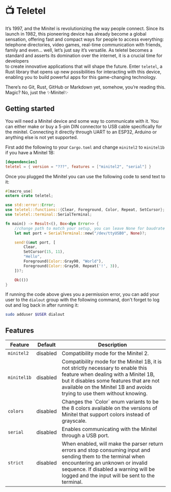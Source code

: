 # 📺 Teletel

It’s 1997, and the Minitel is revolutionizing the way people connect. Since its launch in 1982, this pioneering device
has already become a global sensation, offering fast and compact ways for people to access everything: telephone 
directories, video games, real-time communication with friends, family and even... well, let’s just say it’s versatile.
As teletel becomes a standard and asserts its domination over the internet, it is a crucial time for developers   
to create innovative applications that will shape the future. Enter `teletel`, a Rust library that opens up new 
possibilities for interacting with this device, enabling you to build powerful apps for this game-changing technology.

There’s no Git, Rust, GitHub or Markdown yet, somehow, you’re reading this. Magic? No, just the ✨Minitel✨

## Getting started
You will need a Minitel device and some way to communicate with it. You can either make or buy a 5-pin DIN connector 
to USB cable specifically for the minitel. Connecting it directly through UART to an ESP32, Arduino or anything else
is not yet supported.

First add the following to your `Cargo.toml` and change `minitel2` to `minitel1b` if you have a Minitel 1B:
```toml
[dependencies]
teletel = { version = "???", features = ["minitel2", "serial"] }
```

Once you plugged the Minitel you can use the following code to send text to it:
```rust
#[macro_use]
extern crate teletel;

use std::error::Error;
use teletel::functions::{Clear, Foreground, Color, Repeat, SetCursor};
use teletel::terminal::SerialTerminal;

fn main() -> Result<(), Box<dyn Error>> {
    //change path to match your setup, you can leave None for baudrate to scan for correct rate
    let mut port = SerialTerminal::new("/dev/ttyUSB0", None)?;

    send!(&mut port, [
        Clear,
        SetCursor(15, 11),
        "Hello",
        Foreground(Color::Gray90, "World"),
        Foreground(Color::Gray50, Repeat('!', 3)),
    ])?;

    Ok(())
}
```

If running the code above gives you a permission error, you can add your user to the `dialout` group with the 
following command, don't forget to log out and log back in after running it:
```bash
sudo adduser $USER dialout
```

## Features

<table>
    <thead>
        <tr>
            <th>Feature</th>
            <th>Default</th>
            <th>Description</th>
        </tr>
    </thead>
    <tbody>
        <tr>
            <td><code>minitel2</code></td>
            <td>disabled</td>
            <td>Compatibility mode for the Minitel 2.</td>
        </tr>
        <tr>
            <td><code>minitel1b</code></td>
            <td>disabled</td>
            <td>
              Compatibility mode for the Minitel 1B, it is not strictly necessary to enable this feature when 
              dealing with a Minitel 1B, but it disables some features that are not available on the Minitel 
              1B and avoids trying to use them without knowing.
            </td>
        </tr>
        <tr>
            <td><code>colors</code></td>
            <td>disabled</td>
            <td>
              Changes the `Color` enum variants to be the 8 colors available on the versions of Minitel that 
              support colors instead of grayscale.</td>
        </tr>
        <tr>
            <td><code>serial</code></td>
            <td>disabled</td>
            <td>Enables communicating with the Minitel through a USB port.</td>
        </tr>
        <tr>
            <td><code>strict</code></td>
            <td>disabled</td>
            <td>
              When enabled, will make the parser return errors and stop consuming input and sending them to 
              the terminal when encountering an unknown or invalid sequence. If disabled a warning will be
              logged and the input will be sent to the terminal.
            </td>
        </tr>
    </tbody>
</table>